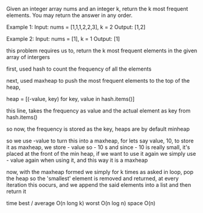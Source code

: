 Given an integer array nums and an integer k, return the k most frequent elements. You may return the answer in any order.

Example 1:
Input: nums = [1,1,1,2,2,3], k = 2
Output: [1,2]

Example 2:
Input: nums = [1], k = 1
Output: [1]

this problem requires us to,
return the k most frequent elements in the given array of intergers

first, used hash to count the frequency of all the elements

next, used maxheap to push the most frequent elements to the top of the heap,

heap = [(-value, key) for key, value in hash.items()]

this line, takes the frequency as value and the actual element as key from hash.items()

so now, the frequency is stored as the key,
heaps are by default minheap

so we use -value to turn this into a maxheap,
for lets say value,
10, to store it as maxheap, we store - value so - 10
s
and since - 10 is really small, it's placed at the front of the min heap,
if we want to use it again we simply use - value again when using it, and this way it is a maxheap

now, with the maxheap formed
we simply for k times as asked in loop,
pop the heap so the 'smallest' element is removed and returned,
at every iteration this oocurs,
and we append the said elements into a list and then return it

time best / average O(n long k) worst O(n log n)
space O(n)
